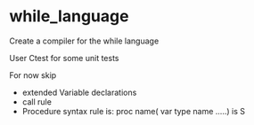 # while_language
Create a compiler for the while language


User Ctest for some unit tests


For now skip
 - extended Variable declarations
 - call rule
 - Procedure syntax rule is: proc name( var type name .....) is S